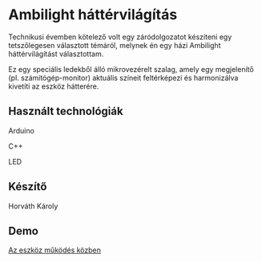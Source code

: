 # Ambilight háttérvilágítás

Technikusi évemben kötelező volt egy záródolgozatot készíteni egy tetszőlegesen választott témáról, melynek én egy házi Ambilight háttérvilágítást választottam.

Ez egy speciális ledekből álló mikrovezérelt szalag, amely egy megjelenítő 
(pl. számítógép-monitor) aktuális színeit feltérképezi és harmonizálva kivetíti az eszköz hátterére.


## Használt technológiák

Arduino

C++

LED


## Készítő
Horváth Károly

## Demo
[Az eszköz működés közben]()
